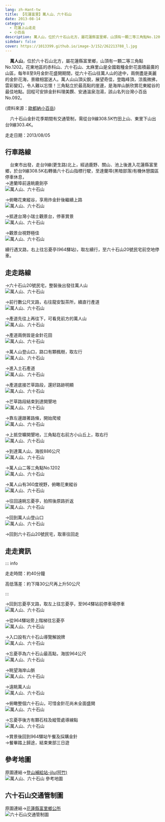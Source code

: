 ```yaml
---
lang: zh-Hant-tw
title: 【花蓮富里】萬人山、六十石山
date: 2013-08-14
category: 
  - 花蓮上山走走
  - 小百岳
description: 萬人山，位於六十石山北方，屬花蓮縣富里鄉，山頂有一顆二等三角點No.1202。花東地區的赤科山、六十石山、太麻里山是全國栽種金針花面積最廣的山區，每年8至9月金針花盛開期間，從六十石山往萬人山的途中，兩側盡是美麗的金針花海，景緻相當迷人。萬人山山頂尖銳，展望奇佳，登臨峰頂，涼風微拂，雲彩變幻，令人難以忘懷！三角點立於最高點的崖邊，是海岸山脈欣賞花東縱谷的最佳地點。回程可安排金針料理美饌、安通溫泉泡湯，該山名列台灣小百岳No.092。 六十石山金針花季期間有交通管制，需從台9線308.5K竹田上山、東里下山出台9線303.4K。
sidebar: false
cover: https://1013399.github.io/image-3/152/262213788_l.jpg
---
```


    **萬人山**，位於六十石山北方，屬花蓮縣富里鄉，山頂有一顆二等三角點No.1202。花東地區的赤科山、六十石山、太麻里山是全國栽種金針花面積最廣的山區，每年8至9月金針花盛開期間，從六十石山往萬人山的途中，兩側盡是美麗的金針花海，景緻相當迷人。萬人山山頂尖銳，展望奇佳，登臨峰頂，涼風微拂，雲彩變幻，令人難以忘懷！三角點立於最高點的崖邊，是海岸山脈欣賞花東縱谷的最佳地點。回程可安排金針料理美饌、安通溫泉泡湯，該山名列台灣小百岳No.092。 

(資料來源：[歐都納小百岳](http://www.taiwan100mt.com/mountain.php?mountain=92)) 

<!-- more -->

    六十石山金針花季期間有交通管制，需從台9線308.5K竹田上山、東里下山出台9線303.4K。

走走日期：2013/08/05

## 行車路線  
    台東市出發，走台9線(更生路)北上，經過鹿野、關山、池上後進入花蓮縣富里鄉，於台9線308.5K右轉循六十石山指標行駛，至達蘭埠(黑暗部落)有機休憩園區停車休息，  
→達蘭埠前遠眺鹿劍亭  
![萬人山、六十石山](https://1013399.github.io/image-3/152/262213727_l.jpg)

→俯瞰花東縱谷，享用炸金針後繼續上路  
![萬人山、六十石山](https://1013399.github.io/image-3/152/262213730_l.jpg)

→抵達台灣小瑞士觀景台，停車賞景  
![萬人山、六十石山](https://1013399.github.io/image-3/152/262213717_l.jpg)

→觀景台視野極佳  
![萬人山、六十石山](https://1013399.github.io/image-3/152/262213720_l.jpg)

續行遇叉路，右上往忘憂亭(964驛站)，取左續行，至六十石山20號民宅前空地停車。

## 走走路線  
→六十石山20號民宅，整裝後出發往萬人山  
![萬人山、六十石山](https://1013399.github.io/image-3/152/262213734_l.jpg)

→前行數公尺叉路，右往龍安製茶所，續直行產道  
![萬人山、六十石山](https://1013399.github.io/image-3/152/262213740_l.jpg)

→產道先往上再往下，可看見前方的萬人山  
![萬人山、六十石山](https://1013399.github.io/image-3/152/262213744_l.jpg)

→產道兩側皆是金針花田  
![萬人山、六十石山](https://1013399.github.io/image-3/152/262213747_l.jpg)

→萬人山登山口，路口有顆楓樹，取左行  
![萬人山、六十石山](https://1013399.github.io/image-3/152/262213751_l.jpg)

→進入土石產道  
![萬人山、六十石山](https://1013399.github.io/image-3/152/262213754_l.jpg)

→產道底接芒草路段，還好路跡明顯  
![萬人山、六十石山](https://1013399.github.io/image-3/152/262213757_l.jpg)

→芒草路段結束到達開墾地  
![萬人山、六十石山](https://1013399.github.io/image-3/152/262213761_l.jpg)

→靠左邊跟著路條，開始爬坡  
![萬人山、六十石山](https://1013399.github.io/image-3/152/262213766_l.jpg)

→上抵空曠開墾地，三角點在右前方小山丘上，取右行  
![萬人山、六十石山](https://1013399.github.io/image-3/152/262213771_l.jpg)

→到達萬人山，海拔886公尺  
![萬人山、六十石山](https://1013399.github.io/image-3/152/262213776_l.jpg)

→萬人山二等三角點No.1202  
![萬人山、六十石山](https://1013399.github.io/image-3/152/262213781_l.jpg)

→萬人山有360度視野，俯瞰花東縱谷  
![萬人山、六十石山](https://1013399.github.io/image-3/152/262213784_l.jpg)

→往回遠眺忘憂亭，拍照後原路折返  
![萬人山、六十石山](https://1013399.github.io/image-3/152/262213788_l.jpg)

→回到萬人山登山口  
![萬人山、六十石山](https://1013399.github.io/image-3/152/262213791_l.jpg)

→回到六十石山20號民宅，取車往回走

## 走走資訊

::: info

走走時間：約40分鐘

高低落差：約下降30公尺再上升50公尺

:::

→回到忘憂亭叉路，取左上往忘憂亭，至964驛站前停車場停車  
![萬人山、六十石山](https://1013399.github.io/image-3/152/262213794_l.jpg)

→從964驛站旁上階梯往忘憂亭  
![萬人山、六十石山](https://1013399.github.io/image-3/152/262213798_l.jpg)

→入口設有六十石山導覽解說牌  
![萬人山、六十石山](https://1013399.github.io/image-3/152/262213801_l.jpg)

→忘憂亭為六十石山最高點，海拔964公尺  
![萬人山、六十石山](https://1013399.github.io/image-3/152/262213804_l.jpg)

→眺望海岸山脈  
![萬人山、六十石山](https://1013399.github.io/image-3/152/262213808_l.jpg)

→遠眺萬人山  
![萬人山、六十石山](https://1013399.github.io/image-3/152/262213810_l.jpg)

→俯瞰整個六十石山，可惜金針花尚未全面盛開  
![萬人山、六十石山](https://1013399.github.io/image-3/152/262213709_l.jpg)

→忘憂亭後方有顆石柱及縱管處導線點  
![萬人山、六十石山](https://1013399.github.io/image-3/152/262213712_l.jpg)

→賞景後回到964驛站午餐及採購金針  
→餐畢踏上歸途，結束東部三日遊

## 參考地圖  
原圖連結→[登山補給站-jjlu(阿竹)](http://www.keepon.com.tw/DiscussLoad.aspx?code=314B5CF9AEC3A19113F6CAA6F539A6629AD943D06C005431)  
![萬人山、六十石山 參考地圖](https://1013399.github.io/image-3/152/262213888_l.jpg)

## 六十石山交通管制圖
原圖連結→[花蓮縣富里鄉公所](http://www.fuli.gov.tw/files/14-1029-30320,r11-1.php)  
![六十石山交通管制圖](https://1013399.github.io/image-3/152/262452669_l.jpg)